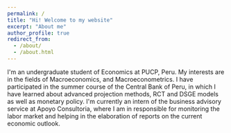 ```yaml
---
permalink: /
title: "Hi! Welcome to my website"
excerpt: "About me"
author_profile: true
redirect_from: 
  - /about/
  - /about.html
---
```


I'm an undergraduate student of Economics at PUCP, Peru. My interests are in the fields of Macroeconomics, and Macroeconometrics. I have participated in the summer course of the Central Bank of Peru, in which I have learned about advanced projection methods, RCT and DSGE models as well as monetary policy. I'm currently an intern of the business advisory service at Apoyo Consultoria, where I am in responsible for monitoring the labor market and helping in the elaboration of reports on the current economic outlook.